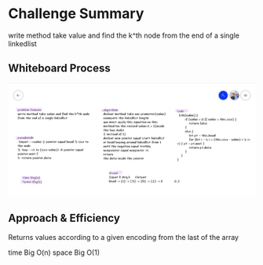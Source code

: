 # Challenge Summary
<!-- Description of the challenge -->
write method take value and find the k^th node from the end of a single linkedlist
## Whiteboard Process
<!-- Embedded whiteboard image -->
![pord](./code7.png)
## Approach & Efficiency
<!-- What approach did you take? Why? What is the Big O space/time for this approach? -->

Returns values according to a given encoding from the last of the array

time Big O(n) space Big O(1)